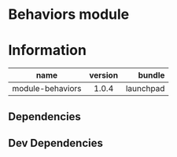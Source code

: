 # Behaviors module

# Information

| name                  | version       | bundle     |
| ----------------------|:-------------:| ----------:|
| module-behaviors         | 1.0.4         | launchpad  |

## Dependencies

## Dev Dependencies
